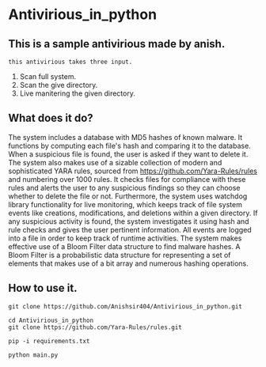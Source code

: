 # Antivirious_in_python
## This is a sample antivirious made by anish.
`this antivirious takes three input.`
1. Scan full system.
2. Scan the give directory.
3. Live manitering the given directory.

## What does it do?
The system includes a database with MD5 hashes of known malware. It functions by computing each file's hash and comparing it to the database. When a suspicious file is found, the user is asked if they want to delete it. The system also makes use of a sizable collection of modern and sophisticated YARA rules, sourced from https://github.com/Yara-Rules/rules and numbering over 1000 rules. It checks files for compliance with these rules and alerts the user to any suspicious findings so they can choose whether to delete the file or not. 
Furthermore, the system uses watchdog library functionality for live monitoring, which keeps track of file system events like creations, modifications, and deletions within a given directory. If any suspicious activity is found, the system investigates it using hash and rule checks and gives the user pertinent information. All events are logged into a file in order to keep track of runtime activities. The system makes effective use of a Bloom Filter data structure to find malware hashes. A Bloom Filter is a probabilistic data structure for representing a set of elements that makes use of a bit array and numerous hashing operations.

## How to use it.
```
git clone https://github.com/Anishsir404/Antivirious_in_python.git
```
```
cd Antivirious_in_python
git clone https://github.com/Yara-Rules/rules.git
```
```
pip -i requirements.txt
```
```
python main.py
```
